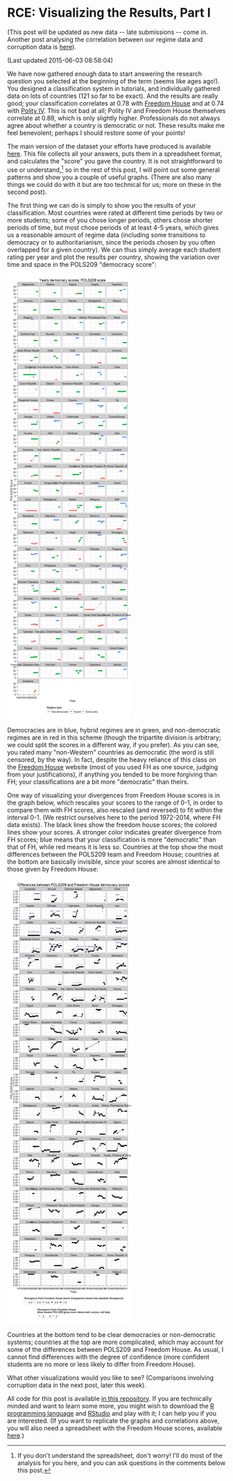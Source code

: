 # RCE: Visualizing the Results, Part I

(This post will be updated as new data -- late submissions -- come in. Another post analysing the correlation between our regime data and corruption data is [here](http://politicalpathologies.blogspot.com/2015/05/rce-visualizing-results-part-ii.html)).

(Last updated 2015-06-03 08:58:04)



We have now gathered enough data to start answering the research question you selected at the beginning of the term (seems like ages ago!). You designed a classification system in tutorials, and individually gathered data on lots of countries (121 so far to be exact). And the results are really good; your classification correlates at 0.78 with [Freedom House][FH] and at 0.74 with [Polity IV][Polity]. This is not bad at all; Polity IV and Freedom House themselves correlate at 0.89, which is only slightly higher. Professionals do not always agree about whether a country is democratic or not. These results make me feel benevolent; perhaps I should restore some of your points!

The main version of the dataset your efforts have produced is available [here](https://www.dropbox.com/s/lce221sg8ftsbz5/rce.csv?dl=0). This file collects all your answers, puts them in a spreadsheet format, and calculates the "score" you gave the country. It is not straightforward to use or understand,[^Questions] so in the rest of this post, I will point out some general patterns and show you a couple of useful graphs. (There are also many things we could do with it but are too technical for us; more on these in the second post).

[^Questions]: If you don't understand the spreadsheet, don't worry! I'll do most of the analysis for you here, and you can ask questions in the comments below this post. 

The first thing we can do is simply to show you the results of your classification. Most countries were rated at different time periods by two or more students; some of you chose longer periods, others chose shorter periods of time, but most chose periods of at least 4-5 years, which gives us a reasonable amount of regime data (including some transitions to democracy or to authoritarianism, since the periods chosen by you often overlapped for a given country). We can thus simply average each student rating per year and plot the results per country, showing the variation over time and space in the POLS209 "democracy score":

![](Preliminary_description_of_data_files/figure-html/unnamed-chunk-1-1.png) 

Democracies are in blue, hybrid regimes are in green, and non-democratic regimes are in red in this scheme (though the tripartite division is arbitrary; we could split the scores in a different way, if you prefer). As you can see, you rated many "non-Western" countries as democratic (the word is still censored, by the way). In fact, despite the heavy reliance of this class on the [Freedom House][FH] website (most of you used FH as one source, judging from your justifications), if anything you tended to be more forgiving than FH; your classifications are a bit more "democratic" than theirs.

One way of visualizing your divergences from Freedom House scores is in the graph below, which rescales your scores to the range of 0-1, in order to compare them with FH scores, also rescaled (and reversed) to fit within the interval 0-1. (We restrict ourselves here to the period 1972-2014, where FH data exists). The black lines show the freedom house scores; the colored lines show your scores. A stronger color indicates greater divergence from FH scores; blue means that your classification is more "democratic" than that of FH, while red means it is less so. Countries at the top show the most differences between the POLS209 team and Freedom House; countries at the bottom are basically invisible, since your scores are almost identical to those given by Freedom House:

![](Preliminary_description_of_data_files/figure-html/unnamed-chunk-2-1.png) 

Countries at the bottom tend to be clear democracies or non-democratic systems; countries at the top are more complicated, which may account for some of the differences between POLS209 and Freedom House. As usual, I cannot find differences with the degree of confidence (more confident students are no more or less likely to differ from Freedom House).

What other visualizations would you like to see? (Comparisons involving corruption data in the next post, later this week).

All code for this post is available [in this repository][Code]. If you are technically minded and want to learn some more, you might wish to download the [R programming language](http://www.r-project.org/) and [RStudio](http://www.rstudio.com/) and play with it; I can help you if you are interested. (If you want to replicate the graphs and correlations above, you will also need a spreadsheet with the Freedom House scores, available [here](https://drive.google.com/file/d/0B5wyt4eDq98GZVhUamRKVXJpLVU/view?usp=sharing).)

[Code]: https://github.com/xmarquez/RCE-2015
[Polity]: http://www.systemicpeace.org/inscr/
[FH]: http://freedomhouse.org
